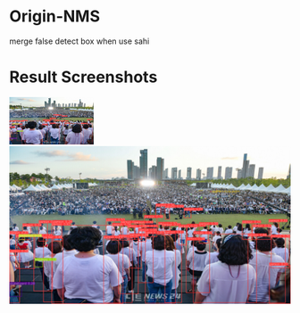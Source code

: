 # Origin-NMS
merge false detect box when use sahi

# Result Screenshots

<p
 <img src="https://github.com/KangHongJun/Origin-NMS/blob/main/Images/Original.jpg", width="30%">
 
</p>
<img src="https://github.com/KangHongJun/Origin-NMS/blob/main/Images/NMS_yolov5m.png", width="30%">
 <img src="https://github.com/KangHongJun/Origin-NMS/blob/main/Images/Origin_NMS_yolov5m.png",width="50%">
 
